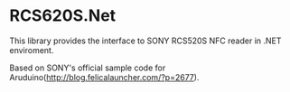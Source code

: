 # RCS620S.Net

This library provides the interface to SONY RCS520S NFC reader in .NET enviroment.

Based on SONY's official sample code for Aruduino(http://blog.felicalauncher.com/?p=2677).
